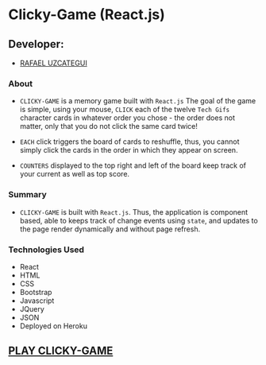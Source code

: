 
# Clicky-Game (React.js)

## Developer:

* [RAFAEL UZCATEGUI](https://github.com/Rafaelias86)

### About

* `CLICKY-GAME` is a memory game built with `React.js` The goal of the game is simple, using your mouse, `CLICK` each of the twelve `Tech Gifs` character cards in whatever order you chose - the order does not matter, only that you do not click the same card twice!  

* `EACH` click triggers the board of cards to reshuffle, thus, you cannot simply click the cards in the order in which they appear on screen.

* `COUNTERS` displayed to the top right and left of the board keep track of your current as well as top score.


### Summary

* `CLICKY-GAME` is built with `React.js`. Thus, the application is component based, able to keeps track of change events using `state`, and updates to the page render dynamically and without page refresh.

### Technologies Used
- React 
- HTML
- CSS
- Bootstrap
- Javascript
- JQuery
- JSON
- Deployed on Heroku

## [PLAY CLICKY-GAME](https://rafa-clicky-game.herokuapp.com/) 



